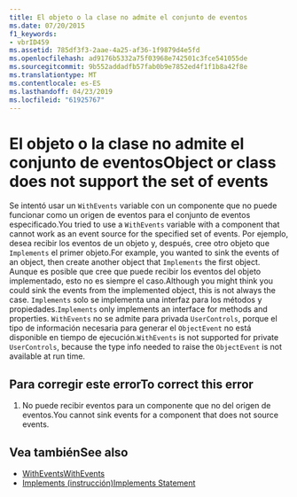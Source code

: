```yaml
---
title: El objeto o la clase no admite el conjunto de eventos
ms.date: 07/20/2015
f1_keywords:
- vbrID459
ms.assetid: 785df3f3-2aae-4a25-af36-1f9879d4e5fd
ms.openlocfilehash: ad9176b5332a75f03968e742501c3fce541055de
ms.sourcegitcommit: 9b552addadfb57fab0b9e7852ed4f1f1b8a42f8e
ms.translationtype: MT
ms.contentlocale: es-ES
ms.lasthandoff: 04/23/2019
ms.locfileid: "61925767"
---
```

# <a name="object-or-class-does-not-support-the-set-of-events"></a><span data-ttu-id="36b62-102">El objeto o la clase no admite el conjunto de eventos</span><span class="sxs-lookup"><span data-stu-id="36b62-102">Object or class does not support the set of events</span></span>
<span data-ttu-id="36b62-103">Se intentó usar un `WithEvents` variable con un componente que no puede funcionar como un origen de eventos para el conjunto de eventos especificado.</span><span class="sxs-lookup"><span data-stu-id="36b62-103">You tried to use a `WithEvents` variable with a component that cannot work as an event source for the specified set of events.</span></span> <span data-ttu-id="36b62-104">Por ejemplo, desea recibir los eventos de un objeto y, después, cree otro objeto que `Implements` el primer objeto.</span><span class="sxs-lookup"><span data-stu-id="36b62-104">For example, you wanted to sink the events of an object, then create another object that `Implements` the first object.</span></span> <span data-ttu-id="36b62-105">Aunque es posible que cree que puede recibir los eventos del objeto implementado, esto no es siempre el caso.</span><span class="sxs-lookup"><span data-stu-id="36b62-105">Although you might think you could sink the events from the implemented object, this is not always the case.</span></span> <span data-ttu-id="36b62-106">`Implements` solo se implementa una interfaz para los métodos y propiedades.</span><span class="sxs-lookup"><span data-stu-id="36b62-106">`Implements` only implements an interface for methods and properties.</span></span> <span data-ttu-id="36b62-107">`WithEvents` no se admite para privada `UserControls`, porque el tipo de información necesaria para generar el `ObjectEvent` no está disponible en tiempo de ejecución.</span><span class="sxs-lookup"><span data-stu-id="36b62-107">`WithEvents` is not supported for private `UserControls`, because the type info needed to raise the `ObjectEvent` is not available at run time.</span></span>  
  
## <a name="to-correct-this-error"></a><span data-ttu-id="36b62-108">Para corregir este error</span><span class="sxs-lookup"><span data-stu-id="36b62-108">To correct this error</span></span>  
  
1. <span data-ttu-id="36b62-109">No puede recibir eventos para un componente que no del origen de eventos.</span><span class="sxs-lookup"><span data-stu-id="36b62-109">You cannot sink events for a component that does not source events.</span></span>  
  
## <a name="see-also"></a><span data-ttu-id="36b62-110">Vea también</span><span class="sxs-lookup"><span data-stu-id="36b62-110">See also</span></span>

- [<span data-ttu-id="36b62-111">WithEvents</span><span class="sxs-lookup"><span data-stu-id="36b62-111">WithEvents</span></span>](../../../visual-basic/language-reference/modifiers/withevents.md)
- [<span data-ttu-id="36b62-112">Implements (instrucción)</span><span class="sxs-lookup"><span data-stu-id="36b62-112">Implements Statement</span></span>](../../../visual-basic/language-reference/statements/implements-statement.md)
